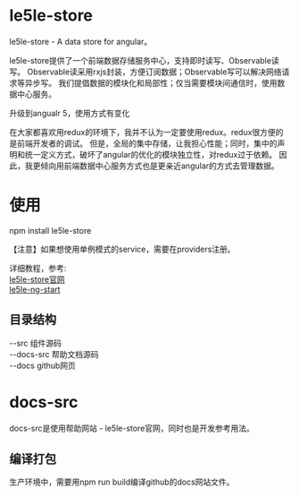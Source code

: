 # le5le-store  
le5le-store - A data store for angular。

le5le-store提供了一个前端数据存储服务中心，支持即时读写、Observable读写。
Observable读采用rxjs封装，方便订阅数据；Observable写可以解决网络请求等异步写。
我们提倡数据的模块化和局部性；仅当需要模块间通信时，使用数据中心服务。  

升级到angualr 5，使用方式有变化

在大家都喜欢用redux的环境下，我并不认为一定要使用redux。redux很方便的是前端开发者的调试。
但是，全局的集中存储，让我担心性能；同时，集中的声明和统一定义方式，破坏了angular的优化的模块独立性，对redux过于依赖。
因此，我更倾向用前端数据中心服务方式也是更亲近angular的方式去管理数据。

# 使用  
npm install le5le-store



【注意】如果想使用单例模式的service，需要在providers注册。

详细教程，参考:  
 <a href="https://le5le-com.github.io/le5le-store" target="_blank">le5le-store官网</a>  
<a href="https://github.com/le5le-com/le5le-ng-start" target="_blank">le5le-ng-start</a>

## 目录结构   

--src 组件源码  
--docs-src 帮助文档源码  
--docs github网页


# docs-src  
docs-src是使用帮助网站 - le5le-store官网，同时也是开发参考用法。


## 编译打包  
生产环境中，需要用npm run build编译github的docs网站文件。





